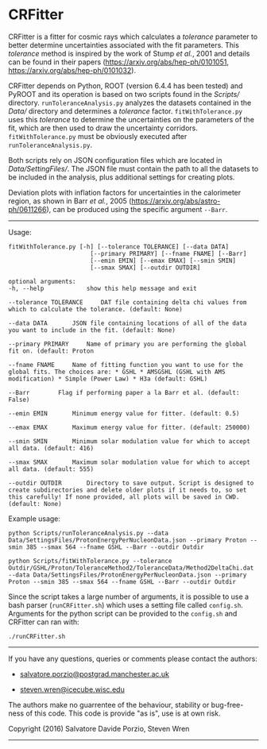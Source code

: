 # CRFitter

CRFitter is a fitter for cosmic rays which calculates a *tolerance* parameter to better determine uncertainties associated with the fit parameters. This *tolerance* method is inspired by the work of Stump *et al.*, 2001 and details can be found in their papers (https://arxiv.org/abs/hep-ph/0101051, https://arxiv.org/abs/hep-ph/0101032).

CRFitter depends on Python, ROOT (version 6.4.4 has been tested) and PyROOT and its operation is based on two scripts found in the *Scripts/* directory. `runToleranceAnalysis.py` analyzes the datasets contained in the *Data/* directory and determines a *tolerance* factor. `fitWithTolerance.py` uses this *tolerance* to determine the uncertainties on the parameters of the fit, which are then used to draw the uncertainty corridors. `fitWithTolerance.py` must be obviously executed after `runToleranceAnalysis.py`.

Both scripts rely on JSON configuration files which are located in *Data/SettingFiles/*. The JSON file must contain the path to all the datasets to be included in the analysis, plus additional settings for creating plots.

Deviation plots with inflation factors for uncertainties in the calorimeter region, as shown in Barr *et al.*, 2005 (https://arxiv.org/abs/astro-ph/0611266), can be produced using the specific argument `--Barr`.
******************************************
Usage:
```
fitWithTolerance.py [-h] [--tolerance TOLERANCE] [--data DATA]
                       [--primary PRIMARY] [--fname FNAME] [--Barr]
                       [--emin EMIN] [--emax EMAX] [--smin SMIN]
                       [--smax SMAX] [--outdir OUTDIR]

optional arguments:
-h, --help            show this help message and exit

--tolerance TOLERANCE     DAT file containing delta chi values from which to calculate the tolerance. (default: None)

--data DATA       JSON file containing locations of all of the data you want to include in the fit. (default: None)

--primary PRIMARY     Name of primary you are performing the global fit on. (default: Proton

--fname FNAME     Name of fitting function you want to use for the global fits. The choices are: * GSHL * AMSGSHL (GSHL with AMS modification) * Simple (Power Law) * H3a (default: GSHL)

--Barr        Flag if performing paper a la Barr et al. (default: False)

--emin EMIN       Minimum energy value for fitter. (default: 0.5)

--emax EMAX       Maximum energy value for fitter. (default: 250000)

--smin SMIN       Minimum solar modulation value for which to accept all data. (default: 416)

--smax SMAX       Maximum solar modulation value for which to accept all data. (default: 555)

--outdir OUTDIR       Directory to save output. Script is designed to create subdirectories and delete older plots if it needs to, so set this carefully! If none provided, all plots will be saved in CWD. (default: None)
```
Example usage:
```
python Scripts/runToleranceAnalysis.py --data Data/SettingsFiles/ProtonEnergyPerNucleonData.json --primary Proton --smin 385 --smax 564 --fname GSHL --Barr --outdir Outdir

python Scripts/fitWithTolerance.py --tolerance Outdir/GSHL/Proton/ToleranceMethod2/ToleranceData/Method2DeltaChi.dat --data Data/SettingsFiles/ProtonEnergyPerNucleonData.json --primary Proton --smin 385 --smax 564 --fname GSHL --Barr --outdir Outdir
```
Since the script takes a large number of arguments, it is possible to use a bash parser (`runCRFitter.sh`) which uses a setting file called `config.sh`.
Arguments for the python script can be provided to the `config.sh` and CRFitter can ran with:
```
./runCRFitter.sh
```
******************************************
If you have any questions, queries or comments please contact the authors:

* salvatore.porzio@postgrad.manchester.ac.uk

* steven.wren@icecube.wisc.edu

The authors make no guarrentee of the behaviour, stability or bug-free-ness of this code. This code is provide "as is", use is at own risk.

Copyright (2016) Salvatore Davide Porzio, Steven Wren
******************************************
